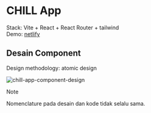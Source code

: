 # CHILL App

Stack: Vite + React + React Router + tailwind\
Demo: [netlify](https://comfy-praline-f1ac44.netlify.app/)

## Desain Component

Design methodology: atomic design  

![chill-app-component-design](https://github.com/user-attachments/assets/add66209-189d-446a-bba8-59f44818f917)

> [!NOTE]
> Nomenclature pada desain dan kode tidak selalu sama.
